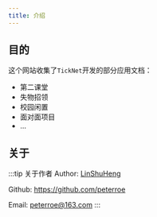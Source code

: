 ```yaml
---
title: 介绍
---
```


## 目的

这个网站收集了`TickNet`开发的部分应用文档：

* 第二课堂
* 失物招领
* 校园闲置
* 面对面项目
* ...

## 关于 

:::tip 关于作者
Author: [LinShuHeng](https://peterroe.icu)

Github: <https://github.com/peterroe>

Email: <peterroe@163.com>
:::